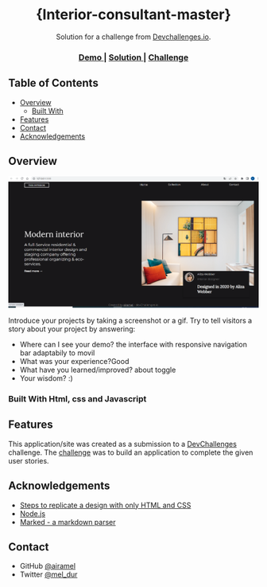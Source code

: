 <!-- Please update value in the {}  -->

<h1 align="center">{Interior-consultant-master}</h1>

<div align="center">
   Solution for a challenge from  <a href="http://devchallenges.io" target="_blank">Devchallenges.io</a>.
</div>

<div align="center">
  <h3>
    <a href="https://github.com/airamel/third-challenge/">
      Demo
    </a>
    <span> | </span>
    <a href="https://airamel.github.io/third-challenge/">
      Solution
    </a>
    <span> | </span>
    <a href="https://devchallenges.io/challenges/Jymh2b2FyebRTUljkNcb">
      Challenge
    </a>
  </h3>
</div>

<!-- TABLE OF CONTENTS -->

## Table of Contents

- [Overview](#overview)
  - [Built With](#built-with)
- [Features](#features)
- [Contact](#contact)
- [Acknowledgements](#acknowledgements)

<!-- OVERVIEW -->

## Overview

![screenshot](https://github.com/airamel/third-challenge/blob/main/ss.png)

Introduce your projects by taking a screenshot or a gif. Try to tell visitors a story about your project by answering:

- Where can I see your demo? the interface with responsive navigation bar adaptabily to movil
- What was your experience?Good
- What have you learned/improved? about toggle
- Your wisdom? :)

### Built With Html, css and Javascript


## Features

<!-- List the features of your application or follow the template. Don't share the figma file here :) -->

This application/site was created as a submission to a [DevChallenges](https://devchallenges.io/challenges) challenge. The [challenge](https://devchallenges.io/challenges/Jymh2b2FyebRTUljkNcb) was to build an application to complete the given user stories.

## Acknowledgements

<!-- This section should list any articles or add-ons/plugins that helps you to complete the project. This is optional but it will help you in the future. For exmpale -->

- [Steps to replicate a design with only HTML and CSS](https://devchallenges-blogs.web.app/how-to-replicate-design/)
- [Node.js](https://nodejs.org/)
- [Marked - a markdown parser](https://github.com/chjj/marked)

## Contact

- GitHub [@airamel](https://{github.com/airamel})
- Twitter [@mel_dur](https://{twitter.com/mel_dur})
